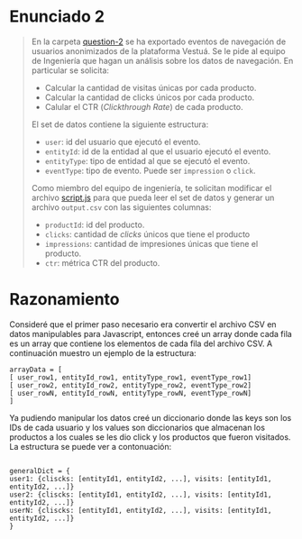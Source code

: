 # Enunciado 2

> En la carpeta [question-2](https://bitbucket.org/vestua-com/questions/src/main/question-2/) se ha exportado eventos de navegación de usuarios anonimizados de la plataforma Vestuá. Se le pide al equipo de Ingeniería que hagan un análisis sobre los datos de navegación. En particular se solicita:
>
> - Calcular la cantidad de visitas únicas por cada producto.
> - Calcular la cantidad de clicks únicos por cada producto.
> - Calular el CTR (*Clickthrough Rate*) de cada producto.
> 
> El set de datos contiene la siguiente estructura:
> 
> - `user`: id del usuario que ejecutó el evento.
> - `entityId`: id de la entidad al que el usuario ejecutó el evento.
> - `entityType`: tipo de entidad al que se ejecutó el evento.
> - `eventType`: tipo de evento. Puede ser `impression` o `click`.
> 
> Como miembro del equipo de ingeniería, te solicitan modificar el archivo [script.js](https://bitbucket.org/vestua-com/questions/src/main/question-2/script.js) para que pueda leer el set de datos y generar un archivo `output.csv` con las siguientes columnas:
> 
> - `productId`: id del producto.
> - `clicks`: cantidad de *clicks* únicos que tiene el producto
> - `impressions`: cantidad de impresiones únicas que tiene el producto.
> - `ctr`: métrica CTR del producto.

# Razonamiento

Consideré que el primer paso necesario era convertir el archivo CSV en datos manipulables para Javascript, entonces creé un array donde cada fila es un array que contiene los elementos de cada fila del archivo CSV. A continuación muestro un ejemplo de la estructura:

```
arrayData = [
[ user_row1, entityId_row1, entityType_row1, eventType_row1]
[ user_row2, entityId_row2, entityType_row2, eventType_row2]
[ user_rowN, entityId_rowN, entityType_rowN, eventType_rowN]
]

```

Ya pudiendo manipular los datos creé un diccionario donde las keys son los IDs de cada usuario y los values son diccionarios que almacenan los productos a los cuales se les dio click y los productos que fueron visitados. La estructura se puede ver a contonuación:

```

generalDict = {
user1: {cliscks: [entityId1, entityId2, ...], visits: [entityId1, entityId2, ...]}
user2: {cliscks: [entityId1, entityId2, ...], visits: [entityId1, entityId2, ...]}
userN: {cliscks: [entityId1, entityId2, ...], visits: [entityId1, entityId2, ...]}
}
